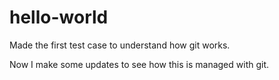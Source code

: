 # hello-world
Made the first test case to understand how git works.

Now I make some updates to see how this is managed with git.

